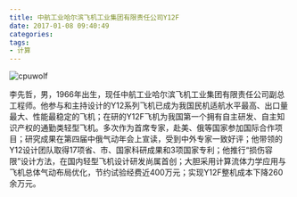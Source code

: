 ```yaml
---
title: 中航工业哈尔滨飞机工业集团有限责任公司Y12F
date: 2017-01-08 09:40:49
categories:
tags:
- 计算
---
```



![cpuwolf](/images/data/attachment/201701/08/173907gsmomjmvbmwg1m1s.jpg)

李先哲，男，1966年出生，现任中航工业哈尔滨飞机工业集团有限责任公司副总工程师。他参与和主持设计的Y12系列飞机已成为我国民机适航水平最高、出口量最大、性能最稳定的飞机；在研的Y12F飞机为我国第一个拥有自主研发、自主知识产权的通勤类轻型飞机。多次作为首席专家，赴美、俄等国家参加国际合作项目；研究成果在第四届中俄气动年会上宣读，受到中外专家一致好评；他带领的Y12设计团队取得17项省、市、国家科研成果和3项国家专利；他推行“损伤容限”设计方法，在国内轻型飞机设计研发尚属首创；大胆采用计算流体力学应用与飞机总体气动布局优化，节约试验经费近400万元；实现Y12F整机成本下降260余万元。

